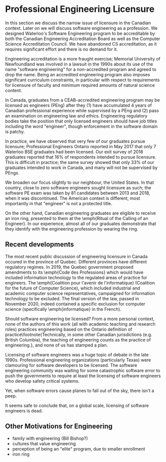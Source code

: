 # Professional Engineering Licensure

In this section we discuss the narrow issue of licensure in the
Canadian context. Later on we will discuss software engineering as a
profession. We designed Waterloo's Software Engineering program to be
accreditable by both the Canadian Engineering Accreditation Board as
well as the Computer Science Accreditation Council. We have abandoned
CS accreditation, as it requires significant effort and there is no
demand for it.

Engineering accreditation is a more fraught exercise; Memorial
University of Newfoundland was involved in a lawsuit in the 1990s
about its use of the name "software engineering" for a non-accredited
program and agreed to drop the name. Being an accredited engineering
program also imposes significant curriculum constraints, in particular
with respect to requirements for licensure of faculty and minimum
required amounts of natural science content.

In Canada, graduates from a CEAB-accredited engineering program may be
licensed as engineers (PEng) after they (1) have accumulated 4 years
of Canadian professional experience while supervised by a PEng and (2)
pass an examination on engineering law and ethics. Engineering
regulatory bodies take the position that only licensed engineers
should have job titles including the word "engineer", though
enforcement in the software domain is patchy.

In practice, we have observed that very few of our graduates pursue
licensure; Professional Engineers Ontario reported in May 2017 that only 7
Waterloo BSE graduates had been licensed. Our exit survey of 2018
graduates reported that 16\% of respondents intended to pursue
licensure. This is difficult in practice; the same survey showed that
only 33\% of our graduates intended to work in Canada, and many will
not be supervised by PEngs.

We broaden our focus slightly to our neighbour, the United States.  In
that country, close to zero software engineers sought licensure as
such; the software PE exam was taken by 81 candidates between 2013 and
2018, when it was discontinued. The American context is different,
most importantly in that "engineer" is not a protected title.

On the other hand, Canadian engineering graduates are eligible to
receive an iron ring, presented to them at the \emph{Ritual of the
Calling of an Engineer}. In our experience, almost all of our
graduates demonstrate that they identify with the engineering
profession by wearing the ring.

## Recent developments

The most recent public discussion of engineering licensure in Canada
occured in the province of Quebec. Different provinces have different
regulatory regimes. In 2019, the Quebec government proposed amendments
to its \emph{Code des Professions} which would have included
information technology to the regulated areas of practice for
engineers. The \emph{Coalition pour l'avenir de l'informatique}
(Coalition for the future of Computer Science), which included
industrial and academic computer science representatives, campaigned
for information technology to be excluded. The final version of the
law, passed in November 2020, indeed contained a specific exclusion for
computer science (specifically \emph{informatique} in the French).

Should software engineering be licensed? From a more personal context,
none of the authors of this work (all with academic teaching and
research roles) practices engineering based on the Ontario definition
of practice\footnote{Technically, in some
other Canadian jurisdictions (e.g. British Columbia), the teaching of
engineering counts as the practice of engineering.}, and none of us
has stamped a plan. 

Licensing of software engineers was a huge topic of debate in the late
1990s. Professional engineering organizations (particularly Texas)
were clamouring for software developers to be licensed. The software
engineering community was waiting for some catastrophic software error
to push the governments to require at least the licensing of software
engineers who develop safety critical systems.

Yet, when software errors cause planes to fall out of the sky, there
isn't a peep.

It seems safe to conclude that, on a global scale, licensing of
software engineers is dead.


## Other Motivations for Engineering

- family with engineering (Bill Bishop?)
- cultures that value engineering 
- perception of being an "elite" program, due to smaller enrollment
- iron ring

